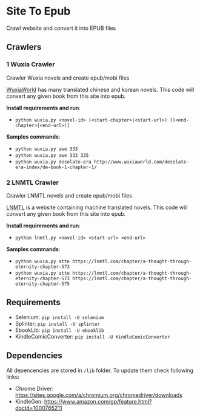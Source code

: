 # Site To Epub

Crawl website and convert it into EPUB files

## Crawlers

### 1 Wuxia Crawler

Crawler Wuxia novels and create epub/mobi files

[WuxiaWorld](http://www.wuxiaworld.com/) has many translated chinese and korean
novels. This code will convert any given book from this site into epub.

**Install requirements and run**:

- `python wuxia.py <novel-id> (<start-chapter>|<start-url>) [(<end-chapter>|<end-url>)]`

**Samples commands**:

- `python wuxia.py awe 333`
- `python wuxia.py awe 333 335`
- `python wuxia.py desolate-era http://www.wuxiaworld.com/desolate-era-index/de-book-1-chapter-1/`

### 2 LNMTL Crawler

Crawler LNMTL novels and create epub/mobi files

[LNMTL](https://lnmtl.com) is a website containing machine translated
novels. This code will convert any given book from this site into epub.

**Install requirements and run**:

- `python lnmtl.py <novel-id> <start-url> <end-url>`

**Samples commands**:

- `python wuxia.py atte https://lnmtl.com/chapter/a-thought-through-eternity-chapter-573`
- `python wuxia.py atte https://lnmtl.com/chapter/a-thought-through-eternity-chapter-573 https://lnmtl.com/chapter/a-thought-through-eternity-chapter-575`

## Requirements

- Selenium: `pip install -U selenium`
- Splinter: `pip install -U splinter`
- EbookLib: `pip install -U ebooklib`
- KindleComicConverter: `pip install -U KindleComicConverter`

## Dependencies

All depencencies are stored in `/lib` folder. To update them check following links:

- Chrome Driver: https://sites.google.com/a/chromium.org/chromedriver/downloads
- KindleGen: https://www.amazon.com/gp/feature.html?docId=1000765211

